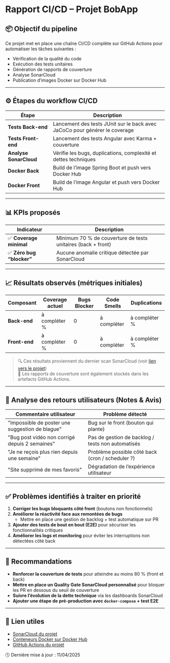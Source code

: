 # Rapport CI/CD – Projet BobApp

## 📦 Objectif du pipeline

Ce projet met en place une chaîne CI/CD complète sur GitHub Actions pour automatiser les tâches suivantes :
- Vérification de la qualité du code
- Exécution des tests unitaires
- Génération de rapports de couverture
- Analyse SonarCloud
- Publication d’images Docker sur Docker Hub

---

## ⚙️ Étapes du workflow CI/CD

| Étape                       | Description                                                                 |
|----------------------------|-----------------------------------------------------------------------------|
| **Tests Back-end**         | Lancement des tests JUnit sur le back avec JaCoCo pour générer le coverage |
| **Tests Front-end**        | Lancement des tests Angular avec Karma + couverture                        |
| **Analyse SonarCloud**     | Vérifie les bugs, duplications, complexité et dettes techniques             |
| **Docker Back**            | Build de l’image Spring Boot et push vers Docker Hub                       |
| **Docker Front**           | Build de l’image Angular et push vers Docker Hub                           |

---

## 📊 KPIs proposés

| Indicateur                       | Description                                                                 |
|----------------------------------|-----------------------------------------------------------------------------|
| ✅ **Coverage minimal**          | Minimum 70 % de couverture de tests unitaires (back + front)                |
| ✅ **Zéro bug “blocker”**        | Aucune anomalie critique détectée par SonarCloud                            |

---

## 📈 Résultats observés (métriques initiales)

| Composant       | Coverage actuel  | Bugs Blocker | Code Smells | Duplications |
|------------------|------------------|--------------|-------------|--------------|
| **Back-end**     | à compléter %    | 0            | à compléter | à compléter %|
| **Front-end**    | à compléter %    | 0            | à compléter | à compléter %|

> 🔍 Ces résultats proviennent du dernier scan SonarCloud (voir [lien vers le projet](https://sonarcloud.io/dashboard?id=KevinWlk_Gerez-un-projet-collaboratif-en-int-grant-une-demarche-CI-CD))  
> 📁 Les rapports de couverture sont également stockés dans les artefacts GitHub Actions.

---

## 💬 Analyse des retours utilisateurs (Notes & Avis)

| Commentaire utilisateur | Problème détecté |
|--------------------------|------------------|
| "Impossible de poster une suggestion de blague" | Bug sur le front (bouton qui plante) |
| "Bug post vidéo non corrigé depuis 2 semaines" | Pas de gestion de backlog / tests non automatisés |
| "Je ne reçois plus rien depuis une semaine" | Problème possible côté back (cron / scheduler ?) |
| "Site supprimé de mes favoris" | Dégradation de l’expérience utilisateur |

---

## ✅ Problèmes identifiés à traiter en priorité

1. **Corriger les bugs bloquants côté front** (boutons non fonctionnels)
2. **Améliorer la réactivité face aux remontées de bugs**
   - Mettre en place une gestion de backlog + test automatique sur PR
3. **Ajouter des tests de bout en bout (E2E)** pour sécuriser les fonctionnalités critiques
4. **Améliorer les logs et monitoring** pour éviter les interruptions non détectées côté back

---

## 🧭 Recommandations

- **Renforcer la couverture de tests** pour atteindre au moins 80 % (front et back)
- **Mettre en place un Quality Gate SonarCloud personnalisé** pour bloquer les PR en dessous du seuil de couverture
- **Suivre l’évolution de la dette technique** via les dashboards SonarCloud
- **Ajouter une étape de pré-production avec `docker-compose` + test E2E**

---

## 📌 Lien utiles

- [SonarCloud du projet](https://sonarcloud.io/dashboard?id=KevinWlk_Gerez-un-projet-collaboratif-en-int-grant-une-demarche-CI-CD)
- [Conteneurs Docker sur Docker Hub](https://hub.docker.com/u/kevinwlk)
- [GitHub Actions du projet](https://github.com/kevinwlk/ton-repo/actions)

🕓 Dernière mise à jour : 11/04/2025

